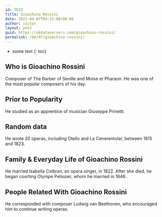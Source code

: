 ```yaml
---
id: 7622
title: Gioachino Rossini
date: 2021-04-07T04:13:00+00:00
author: victor
layout: post
guid: https://ukdataservers.com/gioachino-rossini/
permalink: /04/07/gioachino-rossini/
---
```


* some text
{: toc}


## Who is Gioachino Rossini



Composer of The Barber of Seville and Moise et Pharaon. He was one of the most popular composers of his day.

                
                
                
## Prior to Popularity



He studied as an apprentice of musician Giuseppe Prinetti.

                
                
                
## Random data



He wrote 20 operas, including Otello and La Cenerentolar, between 1815 and 1823.

                
                
                
## Family & Everyday Life of Gioachino Rossini



He married Isabella Colbran, an opera singer, in 1822. After she died, he began courting Olympe Pelissier, whom he married in 1846.

                
                
                
## People Related With Gioachino Rossini



He corresponded with composer Ludwig van Beethoven, who encouraged him to continue writing operas.

                
              
            
          
          
          
